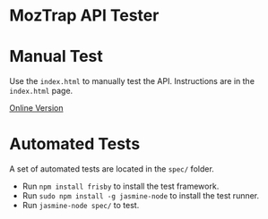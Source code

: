 MozTrap API Tester
===============================
# Manual Test

Use the `index.html` to manually test the API. Instructions are in the `index.html` page.

[Online Version](https://rawgit.com/shinglyu/moztrap-api-tester/master/index.html)

# Automated Tests

A set of automated tests are located in the `spec/` folder. 

* Run `npm install frisby` to install the test framework.
* Run `sudo npm install -g jasmine-node` to install the test runner.
* Run `jasmine-node spec/` to test.


